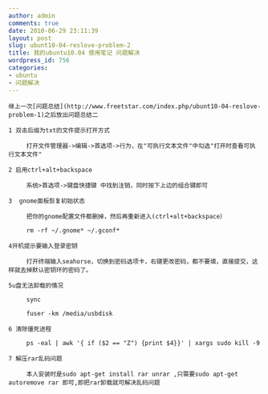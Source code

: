 ```yaml
---
author: admin
comments: true
date: 2010-06-29 23:11:39
layout: post
slug: ubunt10-04-reslove-problem-2
title: 我的ubuntu10.04 使用笔记 问题解决
wordpress_id: 756
categories:
- ubuntu
- 问题解决
---
```


	继上一次[问题总结](http://www.freetstar.com/index.php/ubunt10-04-reslove-problem-1)之后放出问题总结二

	1 双击后缀为txt的文件提示打开方式

> 
	
> 
> 
		 打开文件管理器->编辑->首选项->行为，在"可执行文本文件"中勾选"打开时查看可执行文本文件"
	
> 
> 

	2 启用ctrl+alt+backspace

> 
	
> 
> 
		 系统>首选项->键盘快捷键 中找到注销，同时按下上边的组合键即可
	
> 
> 

	3  gnome面板恢复初始状态

> 
	
> 
> 
		 把你的gnome配置文件都删掉，然后再重新进入(ctrl+alt+backspace）
	
> 
> 
	
> 
> 
		 rm -rf ~/.gnome* ~/.gconf*
	
> 
> 

	4开机提示要输入登录密钥 

> 
	
> 
> 
		 打开终端输入seahorse，切换到密码选项卡，右键更改密码，都不要填，直接提交，这样就去掉默认密钥环的密码了。
	
> 
> 

	5u盘无法卸载的情况

> 
	
> 
> 
		 sync
	
> 
> 
	
> 
> 
		 fuser -km /media/usbdisk
	
> 
> 

	6 清除僵死进程

> 
	
> 
> 
		 ps -eal | awk '{ if ($2 == "Z") {print $4}}' | xargs sudo kill -9
	
> 
> 

	7 解压rar乱码问题

> 
	
> 
> 
		 本人安装时是sudo apt-get install rar unrar ,只需要sudo apt-get autoremove rar 即可,即把rar卸载就可解决乱码问题
	
> 
> 

